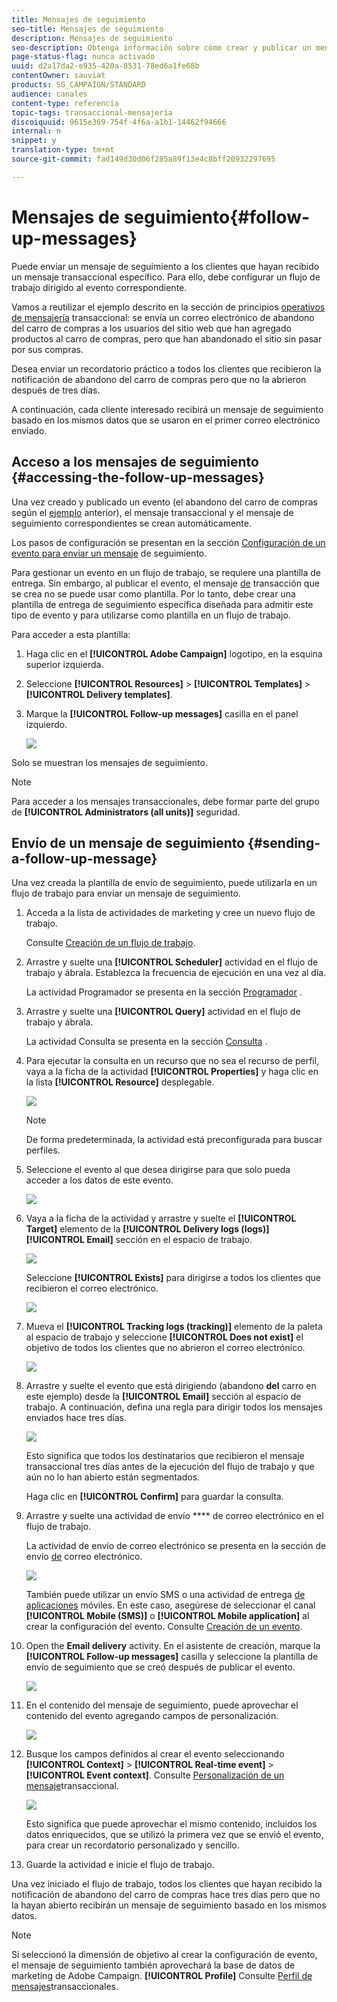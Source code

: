 ```yaml
---
title: Mensajes de seguimiento
seo-title: Mensajes de seguimiento
description: Mensajes de seguimiento
seo-description: Obtenga información sobre cómo crear y publicar un mensaje de seguimiento.
page-status-flag: nunca activado
uuid: d2a17da2-e935-420a-8531-78ed6a1fe68b
contentOwner: sauviat
products: SG_CAMPAIGN/STANDARD
audience: canales
content-type: referencia
topic-tags: transaccional-mensajería
discoiquuid: 9615e369-754f-4f6a-a1b1-14462f94666
internal: n
snippet: y
translation-type: tm+mt
source-git-commit: fad149d30d06f285a89f13e4c8bff20932297695

---
```



# Mensajes de seguimiento{#follow-up-messages}

Puede enviar un mensaje de seguimiento a los clientes que hayan recibido un mensaje transaccional específico. Para ello, debe configurar un flujo de trabajo dirigido al evento correspondiente.

Vamos a reutilizar el ejemplo descrito en la sección de principios [operativos de mensajería](../../channels/using/about-transactional-messaging.md#transactional-messaging-operating-principle) transaccional: se envía un correo electrónico de abandono del carro de compras a los usuarios del sitio web que han agregado productos al carro de compras, pero que han abandonado el sitio sin pasar por sus compras.

Desea enviar un recordatorio práctico a todos los clientes que recibieron la notificación de abandono del carro de compras pero que no la abrieron después de tres días.

A continuación, cada cliente interesado recibirá un mensaje de seguimiento basado en los mismos datos que se usaron en el primer correo electrónico enviado.

## Acceso a los mensajes de seguimiento {#accessing-the-follow-up-messages}

Una vez creado y publicado un evento (el abandono del carro de compras según el [ejemplo](../../channels/using/about-transactional-messaging.md#transactional-messaging-operating-principle) anterior), el mensaje transaccional y el mensaje de seguimiento correspondientes se crean automáticamente.

Los pasos de configuración se presentan en la sección [Configuración de un evento para enviar un mensaje](../../administration/using/configuring-transactional-messaging.md#use-case--configuring-an-event-to-send-a-transactional-message) de seguimiento.

Para gestionar un evento en un flujo de trabajo, se requiere una plantilla de entrega. Sin embargo, al publicar el evento, el mensaje [de](../../channels/using/event-transactional-messages.md) transacción que se crea no se puede usar como plantilla. Por lo tanto, debe crear una plantilla de entrega de seguimiento específica diseñada para admitir este tipo de evento y para utilizarse como plantilla en un flujo de trabajo.

Para acceder a esta plantilla:

1. Haga clic en el **[!UICONTROL Adobe Campaign]** logotipo, en la esquina superior izquierda.
1. Seleccione **[!UICONTROL Resources]** &gt; **[!UICONTROL Templates]** &gt; **[!UICONTROL Delivery templates]**.
1. Marque la **[!UICONTROL Follow-up messages]** casilla en el panel izquierdo.

   ![](assets/message-center_follow-up-search.png)

Solo se muestran los mensajes de seguimiento.

>[!NOTE]
>
>Para acceder a los mensajes transaccionales, debe formar parte del grupo de **[!UICONTROL Administrators (all units)]** seguridad.

## Envío de un mensaje de seguimiento {#sending-a-follow-up-message}

Una vez creada la plantilla de envío de seguimiento, puede utilizarla en un flujo de trabajo para enviar un mensaje de seguimiento.

1. Acceda a la lista de actividades de marketing y cree un nuevo flujo de trabajo.

   Consulte [Creación de un flujo de trabajo](../../automating/using/building-a-workflow.md#creating-a-workflow).

1. Arrastre y suelte una **[!UICONTROL Scheduler]** actividad en el flujo de trabajo y ábrala. Establezca la frecuencia de ejecución en una vez al día.

   La actividad Programador se presenta en la sección [Programador](../../automating/using/scheduler.md) .

1. Arrastre y suelte una **[!UICONTROL Query]** actividad en el flujo de trabajo y ábrala.

   La actividad Consulta se presenta en la sección [Consulta](../../automating/using/query.md) .

1. Para ejecutar la consulta en un recurso que no sea el recurso de perfil, vaya a la ficha de la actividad **[!UICONTROL Properties]** y haga clic en la lista **[!UICONTROL Resource]** desplegable.

   ![](assets/message-center_follow-up-query-properties.png)

   >[!NOTE]
   >
   >De forma predeterminada, la actividad está preconfigurada para buscar perfiles.

1. Seleccione el evento al que desea dirigirse para que solo pueda acceder a los datos de este evento.

   ![](assets/message-center_follow-up-query-resource.png)

1. Vaya a la ficha de la actividad y arrastre y suelte el **[!UICONTROL Target]** elemento de la **[!UICONTROL Delivery logs (logs)]** **[!UICONTROL Email]** sección en el espacio de trabajo.

   ![](assets/message-center_follow-up-delivery-logs.png)

   Seleccione **[!UICONTROL Exists]** para dirigirse a todos los clientes que recibieron el correo electrónico.

   ![](assets/message-center_follow-up-delivery-logs-exists.png)

1. Mueva el **[!UICONTROL Tracking logs (tracking)]** elemento de la paleta al espacio de trabajo y seleccione **[!UICONTROL Does not exist]** el objetivo de todos los clientes que no abrieron el correo electrónico.

   ![](assets/message-center_follow-up-delivery-and-tracking-logs.png)

1. Arrastre y suelte el evento que está dirigiendo (abandono **del** carro en este ejemplo) desde la **[!UICONTROL Email]** sección al espacio de trabajo. A continuación, defina una regla para dirigir todos los mensajes enviados hace tres días.

   ![](assets/message-center_follow-up-created.png)

   Esto significa que todos los destinatarios que recibieron el mensaje transaccional tres días antes de la ejecución del flujo de trabajo y que aún no lo han abierto están segmentados.

   Haga clic en **[!UICONTROL Confirm]** para guardar la consulta.

1. Arrastre y suelte una actividad de envío **** de correo electrónico en el flujo de trabajo.

   La actividad de envío de correo electrónico se presenta en la sección de envío [de](../../automating/using/email-delivery.md) correo electrónico.

   ![](assets/message-center_follow-up-workflow.png)

   También puede utilizar un envío [](../../automating/using/sms-delivery.md) SMS o una actividad de entrega [de aplicaciones](../../automating/using/push-notification-delivery.md) móviles. En este caso, asegúrese de seleccionar el canal **[!UICONTROL Mobile (SMS)]** o **[!UICONTROL Mobile application]** al crear la configuración del evento. Consulte [Creación de un evento](../../administration/using/configuring-transactional-messaging.md#creating-an-event).

1. Open the **Email delivery** activity. En el asistente de creación, marque la **[!UICONTROL Follow-up messages]** casilla y seleccione la plantilla de envío de seguimiento que se creó después de publicar el evento.

   ![](assets/message-center_follow-up-template.png)

1. En el contenido del mensaje de seguimiento, puede aprovechar el contenido del evento agregando campos de personalización.

   ![](assets/message-center_follow-up-content.png)

1. Busque los campos definidos al crear el evento seleccionando **[!UICONTROL Context]** &gt; **[!UICONTROL Real-time event]** &gt; **[!UICONTROL Event context]**. Consulte [Personalización de un mensaje](../../channels/using/event-transactional-messages.md#personalizing-a-transactional-message)transaccional.

   ![](assets/message-center_follow-up-personalization.png)

   Esto significa que puede aprovechar el mismo contenido, incluidos los datos enriquecidos, que se utilizó la primera vez que se envió el evento, para crear un recordatorio personalizado y sencillo.

1. Guarde la actividad e inicie el flujo de trabajo.

Una vez iniciado el flujo de trabajo, todos los clientes que hayan recibido la notificación de abandono del carro de compras hace tres días pero que no la hayan abierto recibirán un mensaje de seguimiento basado en los mismos datos.

>[!NOTE]
>
>Si seleccionó la dimensión de objetivo al crear la configuración de evento, el mensaje de seguimiento también aprovechará la base de datos de marketing de Adobe Campaign. **[!UICONTROL Profile]** Consulte [Perfil de mensajes](../../channels/using/profile-transactional-messages.md)transaccionales.

